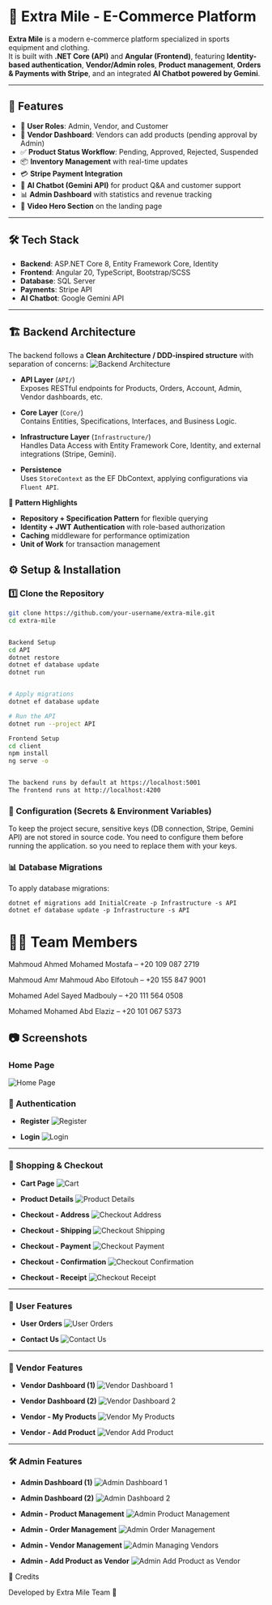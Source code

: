 # 🛒 Extra Mile - E-Commerce Platform

**Extra Mile** is a modern e-commerce platform specialized in sports equipment and clothing.  
It is built with **.NET Core (API)** and **Angular (Frontend)**, featuring **Identity-based authentication**, **Vendor/Admin roles**, **Product management**, **Orders & Payments with Stripe**, and an integrated **AI Chatbot powered by Gemini**.

---

## 🚀 Features
- 👤 **User Roles**: Admin, Vendor, and Customer
- 🏪 **Vendor Dashboard**: Vendors can add products (pending approval by Admin)
- ✅ **Product Status Workflow**: Pending, Approved, Rejected, Suspended
- 📦 **Inventory Management** with real-time updates
- 💳 **Stripe Payment Integration**
- 🤖 **AI Chatbot (Gemini API)** for product Q&A and customer support
- 📊 **Admin Dashboard** with statistics and revenue tracking
- 🎥 **Video Hero Section** on the landing page

---

## 🛠️ Tech Stack
- **Backend**: ASP.NET Core 8, Entity Framework Core, Identity
- **Frontend**: Angular 20, TypeScript, Bootstrap/SCSS
- **Database**: SQL Server
- **Payments**: Stripe API
- **AI Chatbot**: Google Gemini API

---

## 🏗️ Backend Architecture

The backend follows a **Clean Architecture / DDD-inspired structure** with separation of concerns:
![Backend Architecture](docs/images/Arch.JPG)
- **API Layer** (`API/`)  
  Exposes RESTful endpoints for Products, Orders, Account, Admin, Vendor dashboards, etc.

- **Core Layer** (`Core/`)  
  Contains Entities, Specifications, Interfaces, and Business Logic.

- **Infrastructure Layer** (`Infrastructure/`)  
  Handles Data Access with Entity Framework Core, Identity, and external integrations (Stripe, Gemini).

- **Persistence**  
  Uses `StoreContext` as the EF DbContext, applying configurations via `Fluent API`.

📌 **Pattern Highlights**  
- **Repository + Specification Pattern** for flexible querying  
- **Identity + JWT Authentication** with role-based authorization  
- **Caching** middleware for performance optimization  
- **Unit of Work** for transaction management

## ⚙️ Setup & Installation

### 1️⃣ Clone the Repository
```bash
git clone https://github.com/your-username/extra-mile.git
cd extra-mile


Backend Setup
cd API
dotnet restore
dotnet ef database update
dotnet run


# Apply migrations
dotnet ef database update

# Run the API
dotnet run --project API

Frontend Setup
cd client
npm install
ng serve -o


The backend runs by default at https://localhost:5001
The frontend runs at http://localhost:4200
```
### 🔑 Configuration (Secrets & Environment Variables)

To keep the project secure, sensitive keys (DB connection, Stripe, Gemini API) are not stored in source code.
You need to configure them before running the application.
so you need to replace them with your keys.

### 📊 Database Migrations
To apply database migrations:
```
dotnet ef migrations add InitialCreate -p Infrastructure -s API
dotnet ef database update -p Infrastructure -s API
```
# 🧑‍💻 Team Members

Mahmoud Ahmed Mohamed Mostafa – +20 109 087 2719

Mahmoud Amr Mahmoud Abo Elfotouh – +20 155 847 9001

Mohamed Adel Sayed Madbouly – +20 111 564 0508

Mohamed Mohamed Abd Elaziz – +20 101 067 5373

## 📷 Screenshots

### Home Page
![Home Page](docs/images/Home.png)

### 🔑 Authentication
- **Register**
  ![Register](docs/images/Register.png)

- **Login**
  ![Login](docs/images/login.png)

---

### 🛒 Shopping & Checkout
- **Cart Page**
  ![Cart](docs/images/cart%20page.png)

- **Product Details**
  ![Product Details](docs/images/product-details.png)

- **Checkout - Address**
  ![Checkout Address](docs/images/checkout%20address.png)

- **Checkout - Shipping**
  ![Checkout Shipping](docs/images/checkout%20shipping.png)

- **Checkout - Payment**
  ![Checkout Payment](docs/images/checkout%20payment.png)

- **Checkout - Confirmation**
  ![Checkout Confirmation](docs/images/checkout%20confirmation.png)

- **Checkout - Receipt**
  ![Checkout Receipt](docs/images/checkout%20receipt.png)

---

### 👤 User Features
- **User Orders**
  ![User Orders](docs/images/user%20orders%20page.png)

- **Contact Us**
  ![Contact Us](docs/images/contact-us%20page.png)

---

### 🏪 Vendor Features
- **Vendor Dashboard (1)**
  ![Vendor Dashboard 1](docs/images/vendor%20dashboard%201.png)

- **Vendor Dashboard (2)**
  ![Vendor Dashboard 2](docs/images/vendor%20dashboard%202.png)

- **Vendor - My Products**
  ![Vendor My Products](docs/images/vendor%20my%20products.png)

- **Vendor - Add Product**
  ![Vendor Add Product](docs/images/vendor%20add%20product.png)

---

### 🛠️ Admin Features
- **Admin Dashboard (1)**
  ![Admin Dashboard 1](docs/images/admin%20dashboard%201.png)

- **Admin Dashboard (2)**
  ![Admin Dashboard 2](docs/images/admin%20dashboard%202.png)

- **Admin - Product Management**
  ![Admin Product Management](docs/images/admin%20product%20management.png)

- **Admin - Order Management**
  ![Admin Order Management](docs/images/admin%20order%20management.png)

- **Admin - Vendor Management**
  ![Admin Managing Vendors](docs/images/admin%20managing%20vendors.png)

- **Admin - Add Product as Vendor**
  ![Admin Add Product as Vendor](docs/images/admin%20add%20product%20as%20vendor.png)

📌 Credits

Developed by Extra Mile Team 💚
